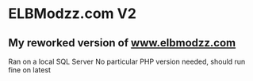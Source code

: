 # ELBModzz.com V2

## My reworked version of www.elbmodzz.com

Ran on a local SQL Server
No particular PHP version needed, should run fine on latest
